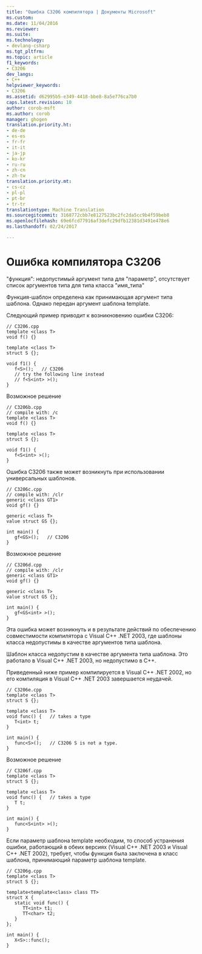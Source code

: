 ```yaml
---
title: "Ошибка C3206 компилятора | Документы Microsoft"
ms.custom: 
ms.date: 11/04/2016
ms.reviewer: 
ms.suite: 
ms.technology:
- devlang-csharp
ms.tgt_pltfrm: 
ms.topic: article
f1_keywords:
- C3206
dev_langs:
- C++
helpviewer_keywords:
- C3206
ms.assetid: d62995b5-e349-4418-bbe8-8a5e776ca7b0
caps.latest.revision: 10
author: corob-msft
ms.author: corob
manager: ghogen
translation.priority.ht:
- de-de
- es-es
- fr-fr
- it-it
- ja-jp
- ko-kr
- ru-ru
- zh-cn
- zh-tw
translation.priority.mt:
- cs-cz
- pl-pl
- pt-br
- tr-tr
translationtype: Machine Translation
ms.sourcegitcommit: 3168772cbb7e8127523bc2fc2da5cc9b4f59beb8
ms.openlocfilehash: 69e6fcd77916af3defc29dfb12381d3491e478e6
ms.lasthandoff: 02/24/2017

---
```

# <a name="compiler-error-c3206"></a>Ошибка компилятора C3206
"функция": недопустимый аргумент типа для "параметр", отсутствует список аргументов типа для типа класса "имя_типа"  
  
 Функция-шаблон определена как принимающая аргумент типа шаблона. Однако передан аргумент шаблона template.  
  
 Следующий пример приводит к возникновению ошибки C3206:  
  
```  
// C3206.cpp  
template <class T>  
void f() {}  
  
template <class T>  
struct S {};  
  
void f1() {  
   f<S>();   // C3206  
   // try the following line instead  
   // f<S<int> >();  
}  
```  
  
 Возможное решение  
  
```  
// C3206b.cpp  
// compile with: /c  
template <class T>  
void f() {}  
  
template <class T>  
struct S {};  
  
void f1() {  
   f<S<int> >();  
}  
```  
  
 Ошибка C3206 также может возникнуть при использовании универсальных шаблонов.  
  
```  
// C3206c.cpp  
// compile with: /clr  
generic <class GT1>  
void gf() {}  
  
generic <class T>  
value struct GS {};  
  
int main() {  
   gf<GS>();   // C3206  
}  
```  
  
 Возможное решение  
  
```  
// C3206d.cpp  
// compile with: /clr  
generic <class GT1>  
void gf() {}  
  
generic <class T>  
value struct GS {};  
  
int main() {  
   gf<GS<int> >();  
}  
```  
  
 Эта ошибка может возникнуть и в результате действий по обеспечению совместимости компилятора с Visual C++ .NET 2003, где шаблоны класса недопустимы в качестве аргументов типа шаблона.  
  
 Шаблон класса недопустим в качестве аргумента типа шаблона. Это работало в Visual C++ .NET 2003, но недопустимо в C++.  
  
 Приведенный ниже пример компилируется в Visual C++ .NET 2002, но его компиляция в Visual C++ .NET 2003 завершается неудачей.  
  
```  
// C3206e.cpp  
template <class T>  
struct S {};  
  
template <class T>  
void func() {   // takes a type  
   T<int> t;  
}  
  
int main() {  
   func<S>();   // C3206 S is not a type.  
}  
```  
  
 Возможное решение  
  
```  
// C3206f.cpp  
template <class T>  
struct S {};  
  
template <class T>  
void func() {   // takes a type  
   T t;  
}  
  
int main() {  
   func<S<int> >();  
}  
```  
  
 Если параметр шаблона template необходим, то способ устранения ошибки, работающий в обеих версиях (Visual C++ .NET 2003 и Visual C++ .NET 2002), требует, чтобы функция была заключена в класс шаблона, принимающий параметр шаблона template.  
  
```  
// C3206g.cpp  
template <class T>  
struct S {};  
  
template<template<class> class TT>  
struct X {  
   static void func() {  
      TT<int> t1;  
      TT<char> t2;  
   }  
};  
  
int main() {  
   X<S>::func();  
}  
```
